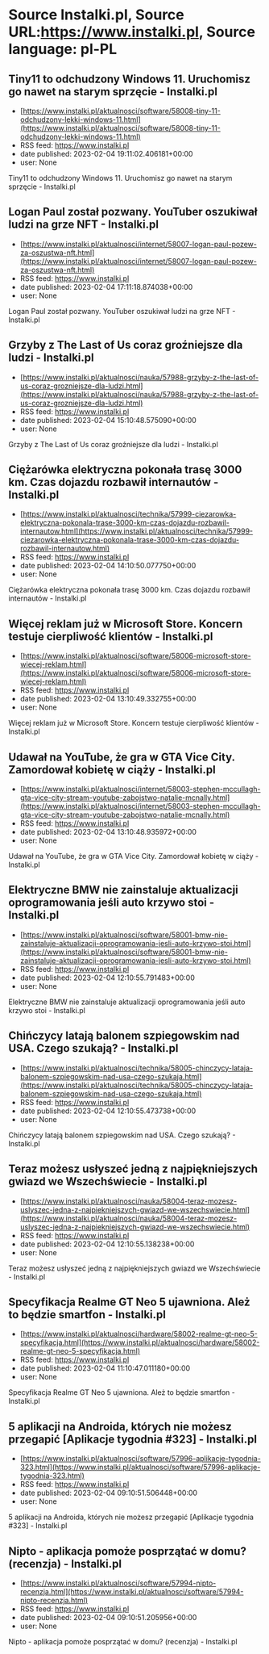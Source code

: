 # Source Instalki.pl, Source URL:https://www.instalki.pl, Source language: pl-PL

## Tiny11 to odchudzony Windows 11. Uruchomisz go nawet na starym sprzęcie - Instalki.pl
 - [https://www.instalki.pl/aktualnosci/software/58008-tiny-11-odchudzony-lekki-windows-11.html](https://www.instalki.pl/aktualnosci/software/58008-tiny-11-odchudzony-lekki-windows-11.html)
 - RSS feed: https://www.instalki.pl
 - date published: 2023-02-04 19:11:02.406181+00:00
 - user: None

Tiny11 to odchudzony Windows 11. Uruchomisz go nawet na starym sprzęcie - Instalki.pl

## Logan Paul został pozwany. YouTuber oszukiwał ludzi na grze NFT - Instalki.pl
 - [https://www.instalki.pl/aktualnosci/internet/58007-logan-paul-pozew-za-oszustwa-nft.html](https://www.instalki.pl/aktualnosci/internet/58007-logan-paul-pozew-za-oszustwa-nft.html)
 - RSS feed: https://www.instalki.pl
 - date published: 2023-02-04 17:11:18.874038+00:00
 - user: None

Logan Paul został pozwany. YouTuber oszukiwał ludzi na grze NFT - Instalki.pl

## Grzyby z The Last of Us coraz groźniejsze dla ludzi - Instalki.pl
 - [https://www.instalki.pl/aktualnosci/nauka/57988-grzyby-z-the-last-of-us-coraz-grozniejsze-dla-ludzi.html](https://www.instalki.pl/aktualnosci/nauka/57988-grzyby-z-the-last-of-us-coraz-grozniejsze-dla-ludzi.html)
 - RSS feed: https://www.instalki.pl
 - date published: 2023-02-04 15:10:48.575090+00:00
 - user: None

Grzyby z The Last of Us coraz groźniejsze dla ludzi - Instalki.pl

## Ciężarówka elektryczna pokonała trasę 3000 km. Czas dojazdu rozbawił internautów - Instalki.pl
 - [https://www.instalki.pl/aktualnosci/technika/57999-ciezarowka-elektryczna-pokonala-trase-3000-km-czas-dojazdu-rozbawil-internautow.html](https://www.instalki.pl/aktualnosci/technika/57999-ciezarowka-elektryczna-pokonala-trase-3000-km-czas-dojazdu-rozbawil-internautow.html)
 - RSS feed: https://www.instalki.pl
 - date published: 2023-02-04 14:10:50.077750+00:00
 - user: None

Ciężarówka elektryczna pokonała trasę 3000 km. Czas dojazdu rozbawił internautów - Instalki.pl

## Więcej reklam już w Microsoft Store. Koncern testuje cierpliwość klientów - Instalki.pl
 - [https://www.instalki.pl/aktualnosci/software/58006-microsoft-store-wiecej-reklam.html](https://www.instalki.pl/aktualnosci/software/58006-microsoft-store-wiecej-reklam.html)
 - RSS feed: https://www.instalki.pl
 - date published: 2023-02-04 13:10:49.332755+00:00
 - user: None

Więcej reklam już w Microsoft Store. Koncern testuje cierpliwość klientów - Instalki.pl

## Udawał na YouTube, że gra w GTA Vice City. Zamordował kobietę w ciąży - Instalki.pl
 - [https://www.instalki.pl/aktualnosci/internet/58003-stephen-mccullagh-gta-vice-city-stream-youtube-zabojstwo-natalie-mcnally.html](https://www.instalki.pl/aktualnosci/internet/58003-stephen-mccullagh-gta-vice-city-stream-youtube-zabojstwo-natalie-mcnally.html)
 - RSS feed: https://www.instalki.pl
 - date published: 2023-02-04 13:10:48.935972+00:00
 - user: None

Udawał na YouTube, że gra w GTA Vice City. Zamordował kobietę w ciąży - Instalki.pl

## Elektryczne BMW nie zainstaluje aktualizacji oprogramowania jeśli auto krzywo stoi - Instalki.pl
 - [https://www.instalki.pl/aktualnosci/software/58001-bmw-nie-zainstaluje-aktualizacji-oprogramowania-jesli-auto-krzywo-stoi.html](https://www.instalki.pl/aktualnosci/software/58001-bmw-nie-zainstaluje-aktualizacji-oprogramowania-jesli-auto-krzywo-stoi.html)
 - RSS feed: https://www.instalki.pl
 - date published: 2023-02-04 12:10:55.791483+00:00
 - user: None

Elektryczne BMW nie zainstaluje aktualizacji oprogramowania jeśli auto krzywo stoi - Instalki.pl

## Chińczycy latają balonem szpiegowskim nad USA. Czego szukają? - Instalki.pl
 - [https://www.instalki.pl/aktualnosci/technika/58005-chinczycy-lataja-balonem-szpiegowskim-nad-usa-czego-szukaja.html](https://www.instalki.pl/aktualnosci/technika/58005-chinczycy-lataja-balonem-szpiegowskim-nad-usa-czego-szukaja.html)
 - RSS feed: https://www.instalki.pl
 - date published: 2023-02-04 12:10:55.473738+00:00
 - user: None

Chińczycy latają balonem szpiegowskim nad USA. Czego szukają? - Instalki.pl

## Teraz możesz usłyszeć jedną z najpiękniejszych gwiazd we Wszechświecie - Instalki.pl
 - [https://www.instalki.pl/aktualnosci/nauka/58004-teraz-mozesz-uslyszec-jedna-z-najpiekniejszych-gwiazd-we-wszechswiecie.html](https://www.instalki.pl/aktualnosci/nauka/58004-teraz-mozesz-uslyszec-jedna-z-najpiekniejszych-gwiazd-we-wszechswiecie.html)
 - RSS feed: https://www.instalki.pl
 - date published: 2023-02-04 12:10:55.138238+00:00
 - user: None

Teraz możesz usłyszeć jedną z najpiękniejszych gwiazd we Wszechświecie - Instalki.pl

## Specyfikacja Realme GT Neo 5 ujawniona. Ależ to będzie smartfon - Instalki.pl
 - [https://www.instalki.pl/aktualnosci/hardware/58002-realme-gt-neo-5-specyfikacja.html](https://www.instalki.pl/aktualnosci/hardware/58002-realme-gt-neo-5-specyfikacja.html)
 - RSS feed: https://www.instalki.pl
 - date published: 2023-02-04 11:10:47.011180+00:00
 - user: None

Specyfikacja Realme GT Neo 5 ujawniona. Ależ to będzie smartfon - Instalki.pl

## 5 aplikacji na Androida, których nie możesz przegapić [Aplikacje tygodnia #323] - Instalki.pl
 - [https://www.instalki.pl/aktualnosci/software/57996-aplikacje-tygodnia-323.html](https://www.instalki.pl/aktualnosci/software/57996-aplikacje-tygodnia-323.html)
 - RSS feed: https://www.instalki.pl
 - date published: 2023-02-04 09:10:51.506448+00:00
 - user: None

5 aplikacji na Androida, których nie możesz przegapić [Aplikacje tygodnia #323] - Instalki.pl

## Nipto - aplikacja pomoże posprzątać w domu? (recenzja) - Instalki.pl
 - [https://www.instalki.pl/aktualnosci/software/57994-nipto-recenzja.html](https://www.instalki.pl/aktualnosci/software/57994-nipto-recenzja.html)
 - RSS feed: https://www.instalki.pl
 - date published: 2023-02-04 09:10:51.205956+00:00
 - user: None

Nipto - aplikacja pomoże posprzątać w domu? (recenzja) - Instalki.pl
